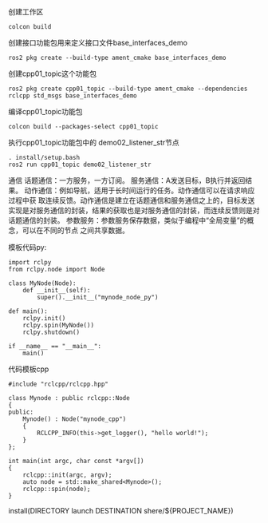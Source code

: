 创建工作区
```
colcon build
```

创建接口功能包用来定义接口文件base_interfaces_demo
```
ros2 pkg create --build-type ament_cmake base_interfaces_demo
```

创建cpp01_topic这个功能包
```
ros2 pkg create cpp01_topic --build-type ament_cmake --dependencies rclcpp std_msgs base_interfaces_demo
```

编译cpp01_topic功能包
```
colcon build --packages-select cpp01_topic
```

执行cpp01_topic功能包中的 demo02_listener_str节点
```
. install/setup.bash 
ros2 run cpp01_topic demo02_listener_str
```


通信
话题通信：一方服务，一方订阅。
服务通信：A发送目标，B执行并返回结果。
动作通信：例如导航，适用于长时间运行的任务。动作通信可以在请求响应过程中获
		取连续反馈。动作通信是建立在话题通信和服务通信之上的，目标发送实现是对服务通信的封装，结果的获取也是对服务通信的封装，而连续反馈则是对话题通信的封装。
参数服务：参数服务保存数据，类似于编程中“全局变量”的概念，可以在不同的节点
		之间共享数据。


模板代码py:
```
import rclpy
from rclpy.node import Node

class MyNode(Node):
    def __init__(self):
        super().__init__("mynode_node_py")

def main():
    rclpy.init()
    rclpy.spin(MyNode())
    rclpy.shutdown()

if __name__ == "__main__":
    main()
```

代码模板cpp
```
#include "rclcpp/rclcpp.hpp"

class Mynode : public rclcpp::Node
{
public:
    Mynode() : Node("mynode_cpp")
    {
        RCLCPP_INFO(this->get_logger(), "hello world!");
    }
};

int main(int argc, char const *argv[])
{
    rclcpp::init(argc, argv);
    auto node = std::make_shared<Mynode>();
    rclcpp::spin(node);
}

```

install(DIRECTORY launch DESTINATION shere/${PROJECT_NAME})